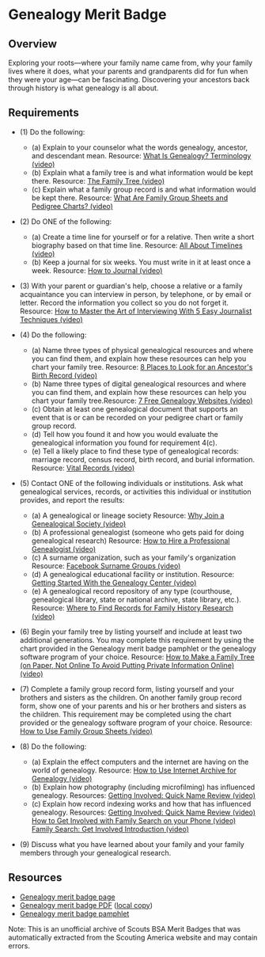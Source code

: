

# Genealogy Merit Badge


## Overview



Exploring your roots—where your family name came from, why your family lives where it does, what your parents and grandparents did for fun when they were your age—can be fascinating. Discovering your ancestors back through history is what genealogy is all about.

## Requirements

* (1) Do the following:
    * (a) Explain to your counselor what the words genealogy, ancestor, and descendant mean. Resource: [What Is Genealogy? Terminology (video)](https://www.youtube.com/watch?v=7V-nmASSPRk)
    * (b) Explain what a family tree is and what information would be kept there. Resource: [The Family Tree (video)](https://www.youtube.com/watch?v=PM79Epw_cp8)
    * (c) Explain what a family group record is and what information would be kept there. Resource: [What Are Family Group Sheets and Pedigree Charts? (video)](https://www.youtube.com/watch?v=mLJhNZk-BGg)


* (2) Do ONE of the following:
    * (a) Create a time line for yourself or for a relative. Then write a short biography based on that time line. Resource: [All About Timelines (video)](https://www.youtube.com/watch?v=_hKMBqEUE1w&t=95s)
    * (b) Keep a journal for six weeks. You must write in it at least once a week. Resource: [How to Journal (video)](https://www.youtube.com/watch?v=TKOrVpuvvMA&t=52s)


* (3) With your parent or guardian's help, choose a relative or a family acquaintance you can interview in person, by telephone, or by email or letter. Record the information you collect so you do not forget it. Resource:  [How to Master the Art of Interviewing With 5 Easy Journalist Techniques (video)](https://www.youtube.com/watch?v=NWDL_UYMc7Q)
* (4) Do the following:
    * (a) Name three types of physical genealogical resources and where you can find them, and explain how these resources can help you chart your family tree. Resource: [8 Places to Look for an Ancestor's Birth Record (video)](https://www.youtube.com/watch?v=vhCBJEAdzkM)
    * (b) Name three types of digital genealogical resources and where you can find them, and explain how these resources can help you chart your family tree.Resource: [7 Free Genealogy Websites (video)](https://www.youtube.com/watch?v=WQ6ELtmhnyQ)
    * (c) Obtain at least one genealogical document that supports an event that is or can be recorded on your pedigree chart or family group record.
    * (d) Tell how you found it and how you would evaluate the genealogical information you found for requirement 4(c).
    * (e) Tell a likely place to find these type of genealogical records: marriage record, census record, birth record, and burial information. Resource: [Vital Records (video)](https://www.youtube.com/watch?v=N5NT3-zvRhs)


* (5) Contact ONE of the following individuals or institutions. Ask what genealogical services, records, or activities this individual or institution provides, and report the results:
    * (a) A genealogical or lineage society Resource: [Why Join a Genealogical Society (video)](https://www.youtube.com/watch?v=bkMS7rfYK4s)
    * (b) A professional genealogist (someone who gets paid for doing genealogical research) Resource: [How to Hire a Professional Genealogist (video)](https://www.youtube.com/watch?v=qDSXuz8l9es)
    * (c) A surname organization, such as your family's organization Resource: [Facebook Surname Groups (video)](https://www.youtube.com/watch?v=fv9vpbktRhs)
    * (d) A genealogical educational facility or institution. Resource: [Getting Started With the Genealogy Center (video)](https://www.youtube.com/watch?v=Umga_tVIME8)
    * (e) A genealogical record repository of any type (courthouse, genealogical library, state or national archive, state library, etc.). Resource: [Where to Find Records for Family History Research (video)](https://www.youtube.com/watch?v=9HH-dtvTSOw)


* (6) Begin your family tree by listing yourself and include at least two additional generations. You may complete this requirement by using the chart provided in the Genealogy merit badge pamphlet or the genealogy software program of your choice. Resource:  [How to Make a Family Tree (on Paper, Not Online To Avoid Putting Private Information Online) (video)](https://www.youtube.com/watch?v=Ci55EXJtlDM)
* (7) Complete a family group record form, listing yourself and your brothers and sisters as the children. On another family group record form, show one of your parents and his or her brothers and sisters as the children. This requirement may be completed using the chart provided or the genealogy software program of your choice. Resource:  [How to Use Family Group Sheets (video)](https://www.youtube.com/watch?v=nb2C3z7C_R8)
* (8) Do the following:
    * (a) Explain the effect computers and the internet are having on the world of genealogy. Resource: [How to Use Internet Archive for Genealogy (video)](https://www.youtube.com/watch?v=Ltc0EjJzB5k)
    * (b) Explain how photography (including microfilming) has influenced genealogy. Resources: [Getting Involved: Quick Name Review (video)](https://www.youtube.com/watch?v=tP-m8IWX6vU&ab_channel=FamilyHistorywithChris)
    * (c) Explain how record indexing works and how that has influenced genealogy. Resources: [Getting Involved: Quick Name Review (video)](https://www.youtube.com/watch?v=tP-m8IWX6vU&ab_channel=FamilyHistorywithChris) [How to Get Involved with Family Search on your Phone (video)](https://www.youtube.com/watch?v=cFjbF7sGNoA) [Family Search: Get Involved Introduction (video)](https://www.youtube.com/watch?v=fzd619Xv7N8)


* (9) Discuss what you have learned about your family and your family members through your genealogical research.


## Resources

- [Genealogy merit badge page](https://www.scouting.org/merit-badges/genealogy/)
- [Genealogy merit badge PDF](https://filestore.scouting.org/filestore/Merit_Badge_ReqandRes/Pamphlets/Genealogy_2024.pdf) ([local copy](files/genealogy-merit-badge.pdf))
- [Genealogy merit badge pamphlet](https://www.scoutshop.org/genealogy-merit-badge-pamphlet-660396.html)

Note: This is an unofficial archive of Scouts BSA Merit Badges that was automatically extracted from the Scouting America website and may contain errors.